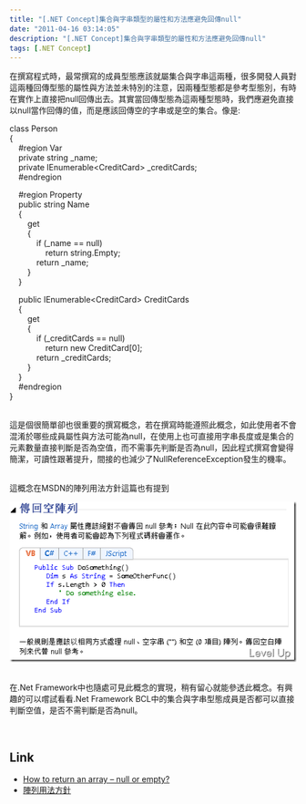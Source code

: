```yaml
---
title: "[.NET Concept]集合與字串類型的屬性和方法應避免回傳null"
date: "2011-04-16 03:14:05"
description: "[.NET Concept]集合與字串類型的屬性和方法應避免回傳null"
tags: [.NET Concept]
---
```


<p>在撰寫程式時，最常撰寫的成員型態應該就屬集合與字串這兩種，很多開發人員對這兩種回傳型態的屬性與方法並未特別的注意，因兩種型態都是參考型態別，有時在實作上直接把null回傳出去。其實當回傳型態為這兩種型態時，我們應避免直接以null當作回傳的值，而是應該回傳空的字串或是空的集合。像是:</p>  <p>class Person   <br />{    <br />    #region Var    <br />    private string _name;    <br />    private IEnumerable&lt;CreditCard&gt; _creditCards;    <br />    #endregion </p>  <p>    #region Property   <br />    public string Name     <br />    {    <br />        get    <br />        {    <br />            if (_name == null)    <br />                return string.Empty;    <br />            return _name;    <br />        }    <br />    } </p>  <p>    public IEnumerable&lt;CreditCard&gt; CreditCards    <br />    {    <br />        get    <br />        {    <br />            if (_creditCards == null)    <br />                return new CreditCard[0];    <br />            return _creditCards;    <br />        }    <br />    }    <br />    #endregion    <br />}</p>  <p>   <br />這是個很簡單卻也很重要的撰寫概念，若在撰寫時能遵照此概念，如此使用者不會混淆於哪些成員屬性與方法可能為null，在使用上也可直接用字串長度或是集合的元素數量直接判斷是否為空值，而不需事先判斷是否為null，因此程式撰寫會變得簡潔，可讀性跟著提升，間接的也減少了NullReferenceException發生的機率。</p>  <p>   <br />這概念在MSDN的陣列用法方針</a>這篇也有提到</p>  <p><a href="http://files.dotblogs.com.tw/larrynung/1104/e90711743974.NETConceptnull_D1D4/image_2.png"><img style="border-bottom: 0px; border-left: 0px; border-top: 0px; border-right: 0px" border="0" alt="image" src="\images\posts\22866\image_thumb.png" width="510" height="282" /></a> </p>  <p>   <br />在.Net Framework中也隨處可見此概念的實現，稍有留心就能參透此概念。有興趣的可以嚐試看看.Net Framework BCL中的集合與字串型態成員是否都可以直接判斷空值，是否不需判斷是否為null。</p>  <p> </p>  <h2>Link</h2>  <ul>   <li><a href="http://ray.jez.net/how-to-return-an-array-null-or-empty/" target="_blank">How to return an array – null or empty?</a></li>    <li><a href="http://msdn.microsoft.com/zh-tw/library/k2604h5s(v=VS.90).aspx" target="_blank">陣列用法方針</li> </ul>
